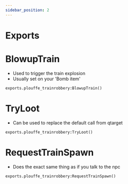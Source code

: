 ```yaml
---
sidebar_position: 2
---
```


# Exports

# BlowupTrain
- Used to trigger the train explosion
- Usually set on your 'Bomb item'
```
exports.plouffe_trainrobbery:BlowupTrain()
```

# TryLoot
- Can be used to replace the default call from qtarget
```
exports.plouffe_trainrobbery:TryLoot()
```

# RequestTrainSpawn
- Does the exact same thing as if you talk to the npc
```
exports.plouffe_trainrobbery:RequestTrainSpawn()
```